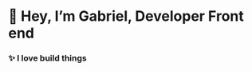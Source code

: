 # 👋 Hey, I’m Gabriel, Developer Front end

### ✨ I love build things
<!---
GabrielTheDEV/GabrielTheDEV is a ✨ special ✨ repository because its `README.md` (this file) appears on your GitHub profile.
You can click the Preview link to take a look at your changes.
--->
